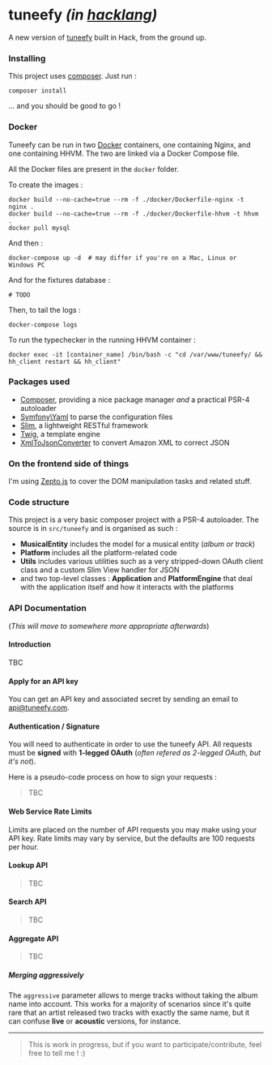 # tuneefy _(in [hacklang](http://hacklang.org/))_

A new version of [tuneefy](http://tuneefy.com) built in Hack, from the ground up.

### Installing

This project uses [composer](https://getcomposer.org/). Just run :

    composer install

 ... and you should be good to go !

### Docker

Tuneefy can be run in two [Docker](https://www.docker.com/) containers, one containing Nginx, and one containing HHVM. The two are linked via a Docker Compose file.

All the Docker files are present in the `docker` folder.

To create the images :

    docker build --no-cache=true --rm -f ./docker/Dockerfile-nginx -t nginx .
    docker build --no-cache=true --rm -f ./docker/Dockerfile-hhvm -t hhvm .
    docker pull mysql

And then :

    docker-compose up -d  # may differ if you're on a Mac, Linux or Windows PC

And for the fixtures database :

    # TODO 

Then, to tail the logs :

    docker-compose logs

To run the typechecker in the running HHVM container :

    docker exec -it [container_name] /bin/bash -c "cd /var/www/tuneefy/ && hh_client restart && hh_client"

### Packages used

  - [Composer](https://getcomposer.org/), providing a nice package manager *and* a practical PSR-4 autoloader
  - [Symfony\Yaml](http://symfony.com/doc/current/components/yaml/introduction.html) to parse the configuration files
  - [Slim](http://www.slimframework.com/), a lightweight RESTful framework
  - [Twig](http://twig.sensiolabs.org/), a template engine
  - [XmlToJsonConverter](https://github.com/markwilson/xml-to-json) to convert Amazon XML to correct JSON

### On the frontend side of things

I'm using [Zepto.js](http://zeptojs.com) to cover the DOM manipulation tasks and related stuff.

### Code structure

This project is a very basic composer project with a PSR-4 autoloader.
The source is in `src/tuneefy` and is organised as such :

  * **MusicalEntity** includes the model for a musical entity (_album or track_)
  * **Platform** includes all the platform-related code
  * **Utils** includes various utilities such as a very stripped-down OAuth client class and a custom Slim View handler for JSON
  * and two top-level classes : **Application** and **PlatformEngine** that deal with the application itself and how it interacts with the platforms

### API Documentation
(_This will move to somewhere more appropriate afterwards_)

#### Introduction

TBC

#### Apply for an API key

You can get an API key and associated secret by sending an email to api@tuneefy.com.

#### Authentication / Signature

You will need to authenticate in order to use the tuneefy API. All requests must be **signed** with **1-legged OAuth** (_often refered as 2-legged OAuth, but it's not_).

Here is a pseudo-code process on how to sign your requests :

> TBC

#### Web Service Rate Limits

Limits are placed on the number of API requests you may make using your API key. Rate limits may vary by service, but the defaults are 100 requests per hour.

#### Lookup API

> TBC

#### Search API

> TBC

#### Aggregate API

> TBC

##### Merging aggressively

The `aggressive` parameter allows to merge tracks without taking the album name into account. This works for a majority of scenarios since it's quite rare that an artist released two tracks with exactly the same name, but it can confuse **live** or **acoustic** versions, for instance.


- - -

> This is work in progress, but if you want to participate/contribute, feel free to tell me ! :)
